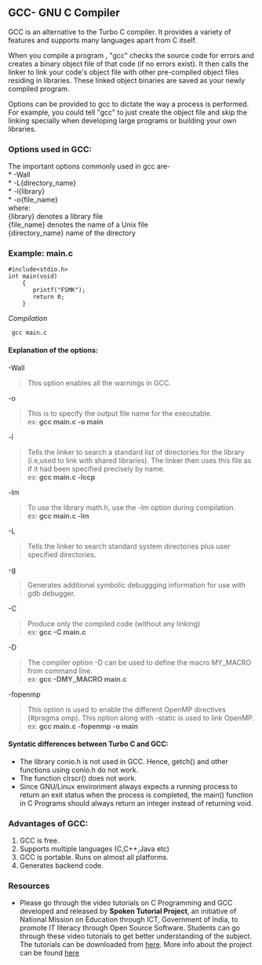 ## GCC- GNU C Compiler
GCC is an alternative to the Turbo C compiler. It provides a variety of features and supports many languages apart from C itself. 

When you compile a program , "gcc" checks the source code for errors and creates a binary object file of that code (if no errors exist). It then calls the linker to link your code's object file with other pre-compiled object files residing in libraries. These linked object binaries are saved as your newly compiled program. 

Options can be provided to gcc to dictate the way a process is performed. For example, you could tell "gcc" to just create the object file and skip the linking specially when developing large programs or building your own libraries.

### Options used in GCC:
The important options commonly used in gcc are-  
    * -Wall  
    * -L{directory_name}  
    * -l{library}  
    * -o{file_name}  
where:  
    {library} denotes a library file  
    {file_name} denotes the name of a Unix file  
    {directory_name} name of the directory  

### Example: main.c

    #include<stdio.h>
    int main(void)
    	{
    	   printf("FSMK");
    	   return 0;
    	}

*Compilation*
     
     gcc main.c

#### Explanation of the options:
-Wall 
> This option enables all the warnings in GCC.   

-o
> This is to specify the output file name for the executable.  
ex: **gcc main.c -o main**

-l
> Tells the linker to search a standard list of directories for the library (i.e,used to link with shared libraries). The linker then uses this file as if it had been specified precisely by name.  
ex: **gcc main.c -lccp**

-lm
> To use the library math.h, use the -lm option during compilation.  
  ex: **gcc main.c -lm**

-L
> Tells the linker to search standard system directories plus user specified directories.

-g 
> Generates additional symbolic debuggging information for use with gdb debugger.  

-C
> Produce only the compiled code (without any linking)  
  ex: **gcc -C main.c**

-D
> The compiler option -D can be used to define the macro MY_MACRO from command line.  
  ex: **gcc -DMY_MACRO main.c**

-fopenmp
> This option is used to enable the different OpenMP directives (#pragma omp). This option along with -static is used to link OpenMP.  
  ex: **gcc main.c -fopenmp -o main**

#### Syntatic differences between Turbo C and GCC:

* The library conio.h is not used in GCC. Hence, getch() and other functions using conio.h do not work.
* The function clrscr() does not work.
* Since GNU/Linux environment always expects a running process to return an exit status when the process is completed, the main() function in C Programs should always return an integer instead of returning void.

### Advantages of GCC:

1. GCC is free.
2. Supports multiple languages (C,C++,Java etc)
3. GCC is portable. Runs on almost all platforms.
4. Generates backend code.

### Resources
* Please go through the video tutorials on C Programming and GCC developed and released by **Spoken Tutorial Project**, an initiative of National Mission on Education through ICT, Government of India, to promote IT literacy through Open Source Software. Students can go through these video tutorials to get better understanding of the subject. The tutorials can be downloaded from [here](http://files.spoken-tutorial.org/disc-source/c-and-c-plus-plus.zip). More info about the project can be found [here](http://spoken-tutorial.org/)